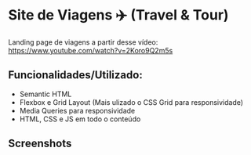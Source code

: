 
# Site de Viagens ✈️ (Travel & Tour)

Landing page de viagens a partir desse vídeo: https://www.youtube.com/watch?v=2Koro9Q2m5s




## Funcionalidades/Utilizado:

- Semantic HTML
- Flexbox e Grid Layout (Mais ulizado o CSS Grid para responsividade)
- Media Queries para responsividade
- HTML, CSS e JS em todo o conteúdo


## Screenshots


